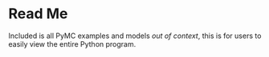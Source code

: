 # Read Me

Included is all PyMC examples and models _out of context_, this is for users to easily view the entire Python program.

